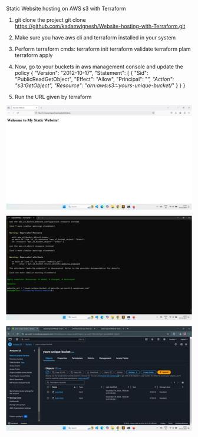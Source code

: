 Static Website hosting on AWS s3 with Terraform 

1. git clone the project
   git clone https://github.com/kadamvignesh/Website-hosting-with-Terraform.git

2. Make sure you have aws cli and terraform installed in your system

3. Perform terraform cmds:
    terraform init   terraform validate   terraform plam   terraform apply

4. Now, go to your buckets in aws management console and update the policy
     {
     "Version": "2012-10-17",
    "Statement": [
        {
            "Sid": "PublicReadGetObject",
            "Effect": "Allow",
            "Principal": "*",
            "Action": "s3:GetObject",
            "Resource": "arn:aws:s3:::yours-unique-bucket/*"
         }
      }
   }

5. Run the URL given by terraform

![image alt](https://github.com/kadamvignesh/Website-hosting-with-Terraform/blob/main/Screenshot%20(142).png?raw=true)


![image alt](https://github.com/kadamvignesh/Website-hosting-with-Terraform/blob/main/Screenshot%20(144).png?raw=true)



![image alt](https://github.com/kadamvignesh/Website-hosting-with-Terraform/blob/main/Screenshot%20(145).png?raw=true)
